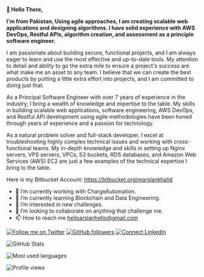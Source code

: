 **👋 Hello There,**

**I'm from Pakistan, Using agile approaches, I am creating scalable web applications and designing algorithms. I have solid experience with AWS DevOps, Restful APIs, algorithm creation, and assessment as a principle software engineer.**

I am passionate about building secure, functional projects, and I am always eager to learn and use the most effective and up-to-date tools. My attention to detail and ability to go the extra mile to ensure a project's success are what make me an asset to any team. I believe that we can create the best products by putting a little extra effort into projects, and I am committed to doing just that.

As a Principal Software Engineer with over 7 years of experience in the industry, I bring a wealth of knowledge and expertise to the table. My skills in building scalable web applications, software engineering, AWS DevOps, and Restful API development using agile methodologies have been honed through years of experience and a passion for technology.

As a natural problem solver and full-stack developer, I excel at troubleshooting highly complex technical issues and working with cross-functional teams. My in-depth knowledge and skills in setting up Nginx servers, VPS servers, VPCs, S3 buckets, RDS databases, and Amazon Web Services (AWS) EC2 are just a few examples of the technical expertise I bring to the table.

Here is my Bitbucket Account: https://bitbucket.org/marslankhalid

- 🔭 I’m currently working with ChargeAutomation.
- 🌱 I’m currently learning Blockchain and Data Engineering.
- 👀 I’m interested in new challenges.
- 💞️ I’m looking to collaborate on anything that challenge me.
- 📫 How to reach me helloarslanhello@gmail.com

[![Follow me on Twitter](https://img.shields.io/twitter/follow/hello_m_arslan?style=social)](https://twitter.com/hello_m_arslan) 
[![GitHub followers](https://img.shields.io/github/followers/marslankhalid?style=social)](https://github.com/marslankhalid)
[![Connect LinkedIn](https://img.shields.io/badge/LinkedIn-informational?style=social&logo=linkedin)](https://www.linkedin.com/in/helloarslan/)

![GitHub Stats](https://github-readme-stats.vercel.app/api?username=marslankhalid&hide_border=true&show_icons=true&include_all_commits=false&count_private=true&line_height=24&text_color=ffffff&icon_color=ffffff&bg_color=0,833ab4,5851db,405de6&title_color=ffffff)

![Most used languages](https://github-readme-stats.vercel.app/api/top-langs/?username=marslankhalid&hide=html&hide_border=true&card_width=320&layout=compact&langs_count=4&text_color=ffffff&icon_color=ffffff&bg_color=0,833ab4,5851db,405de6&title_color=ffffff)

![Profile views](https://gpvc.arturio.dev/marslankhalid)

<!---
marslankhalid/marslankhalid is a ✨ special ✨ repository because its `README.md` (this file) appears on your GitHub profile.
You can click the Preview link to take a look at your changes.
--->
